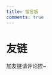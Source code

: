 ```yaml
---
title: 留言板
comments: true
---
```

# 友链

加友链请评论捏~

<div class="flink-list">

<!-- <div class="flink-list-item">
    <a href="https://heap.45gfg9.net/about/" title="45gfg9" target="_blank">
        <div class="flink-item-icon">
            <img src="https://cdn.bowling233.top/note/avatar/45gfg9.png" alt="45gfg9">
        </div>
        <div class="flink-item-name">45gfg9</div>
        <div class="flink-item-desc">gg 浇窝 😍</div>
    </a> -->
<!-- </div> -->


</div>